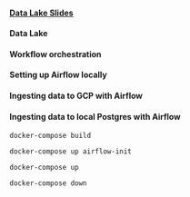 #### [Data Lake Slides](https://docs.google.com/presentation/d/1RkH-YhBz2apIjYZAxUz2Uks4Pt51-fVWVN9CcH9ckyY/edit?usp=sharing)
#### Data Lake
#### Workflow orchestration
#### Setting up Airflow locally
#### Ingesting data to GCP with Airflow
#### Ingesting data to local Postgres with Airflow


```docker-compose build ```

```docker-compose up airflow-init```

```docker-compose up ```

```docker-compose down```
